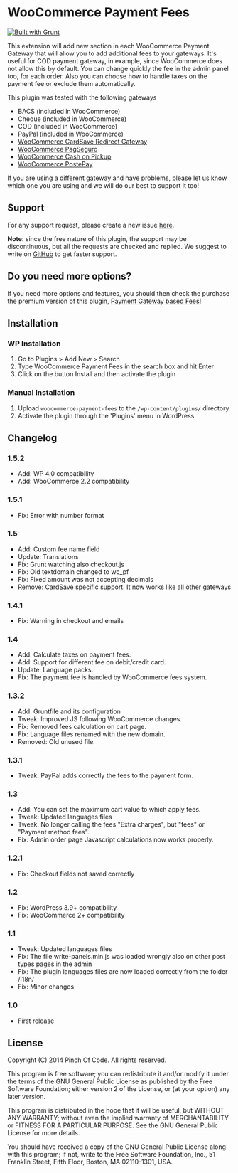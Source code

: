 # WooCommerce Payment Fees

[![Built with Grunt](https://cdn.gruntjs.com/builtwith.png)](http://gruntjs.com/)

This extension will add new section in each WooCommerce Payment Gateway that will allow you to add additional fees to your gateways. It's useful for COD payment gateway, in example, since WooCommerce does not allow this by default.
You can change quickly the fee in the admin panel too, for each order. Also you can choose how to handle taxes on the payment fee or exclude them automatically.

This plugin was tested with the following gateways

* BACS (included in WooCommerce)
* Cheque  (included in WooCommerce)
* COD (included in WooCommerce)
* PayPal  (included in WooCommerce)
* [WooCommerce CardSave Redirect Gateway](http://www.cardsave.net/)
* [WooCommerce PagSeguro](https://github.com/claudiosmweb/woocommerce-pagseguro)
* [WooCommerce Cash on Pickup](https://wordpress.org/plugins/wc-cash-on-pickup/)
* [WooCommerce PostePay](https://wordpress.org/plugins/woocommerce-postepay/)

If you are using a different gateway and have problems, please let us know which one you are using and we will do our best to support it too!

## Support
For any support request, please create a new issue [here](https://github.com/PinchOfCode/woocommerce-payment-fees/issues).

**Note**: since the free nature of this plugin, the support may be discontinuous, but all the requests are checked and replied. We suggest to write on [GitHub](https://github.com/PinchOfCode/woocommerce-payment-fees/issues) to get faster support.

## Do you need more options?

If you need more options and features, you should then check the purchase the premium version of this plugin, [Payment Gateway based Fees](http://www.woothemes.com/products/payment-gateway-based-fees/)!

## Installation

### WP Installation

1. Go to Plugins > Add New > Search
2. Type WooCommerce Payment Fees in the search box and hit Enter
3. Click on the button Install and then activate the plugin

### Manual Installation

1. Upload `woocommerce-payment-fees` to the `/wp-content/plugins/` directory
2. Activate the plugin through the 'Plugins' menu in WordPress

## Changelog

### 1.5.2

* Add: WP 4.0 compatibility
* Add: WooCommerce 2.2 compatibility

### 1.5.1
* Fix: Error with number format

### 1.5
* Add: Custom fee name field
* Update: Translations
* Fix: Grunt watching also checkout.js
* Fix: Old textdomain changed to wc_pf
* Fix: Fixed amount was not accepting decimals
* Remove: CardSave specific support. It now works like all other gateways

### 1.4.1
* Fix: Warning in checkout and emails

### 1.4
* Add: Calculate taxes on payment fees.
* Add: Support for different fee on debit/credit card.
* Update: Language packs.
* Fix: The payment fee is handled by WooCommerce fees system.

### 1.3.2
* Add: Gruntfile and its configuration
* Tweak: Improved JS following WooCommerce changes.
* Fix: Removed fees calculation on cart page.
* Fix: Language files renamed with the new domain.
* Removed: Old unused file.

### 1.3.1
* Tweak: PayPal adds correctly the fees to the payment form.

### 1.3
* Add: You can set the maximum cart value to which apply fees.
* Tweak: Updated languages files
* Tweak: No longer calling the fees "Extra charges", but "fees" or "Payment method fees".
* Fix: Admin order page Javascript calculations now works properly.

### 1.2.1
* Fix: Checkout fields not saved correctly

### 1.2
* Fix: WordPress 3.9+ compatibility
* Fix: WooCommerce 2+ compatibility

### 1.1
* Tweak: Updated languages files
* Fix: The file write-panels.min.js was loaded wrongly also on other post types pages in the admin
* Fix: The plugin languages files are now loaded correctly from the folder /i18n/
* Fix: Minor changes

### 1.0
* First release

## License

Copyright (C) 2014 Pinch Of Code. All rights reserved.

This program is free software; you can redistribute it and/or
modify it under the terms of the GNU General Public License
as published by the Free Software Foundation; either version 2
of the License, or (at your option) any later version.

This program is distributed in the hope that it will be useful,
but WITHOUT ANY WARRANTY; without even the implied warranty of
MERCHANTABILITY or FITNESS FOR A PARTICULAR PURPOSE.  See the
GNU General Public License for more details.

You should have received a copy of the GNU General Public License
along with this program; if not, write to the Free Software
Foundation, Inc., 51 Franklin Street, Fifth Floor, Boston, MA  02110-1301, USA.
